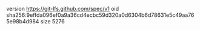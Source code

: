 version https://git-lfs.github.com/spec/v1
oid sha256:9effda096ef0a9a36cd4ecbc59d320a0d6304b6d78631e5c49aa765e98b4d984
size 5276
